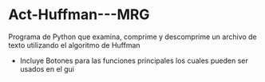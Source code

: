 # Act-Huffman---MRG
Programa de Python que examina, comprime y descomprime un archivo de texto utilizando el algoritmo de Huffman
- Incluye Botones para las funciones principales los cuales pueden ser usados en el gui
